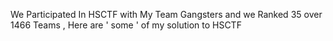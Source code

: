 We Participated In HSCTF with My Team  Gangsters and we Ranked 35 over 1466 Teams 
, Here are ' some ' of my solution to HSCTF 
